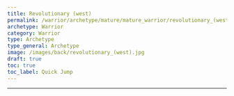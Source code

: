 ```yaml
---
title: Revolutionary (west)
permalink: /warrior/archetype/mature/mature_warrior/revolutionary_(west)
archetype: Warrior
category: Warrior
type: Archetype
type_general: Archetype
image: /images/back/revolutionary_(west).jpg
draft: true
toc: true
toc_label: Quick Jump
---
```


---
